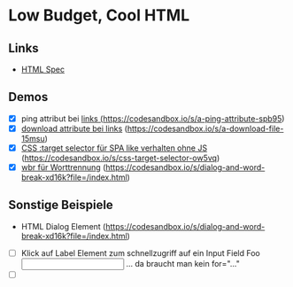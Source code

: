 # Low Budget, Cool HTML

## Links

- [HTML Spec](https://html.spec.whatwg.org/multipage/)

## Demos

- [x] ping attribut bei <a href="..."> links (https://codesandbox.io/s/a-ping-attribute-spb95)
- [x] [download attribute bei links](examples/a-download-attribute.html) (https://codesandbox.io/s/a-download-file-15msu)
- [x] [CSS :target selector für SPA like verhalten ohne JS](examples/css-target-selector) (https://codesandbox.io/s/css-target-selector-ow5vq)
- [x] [wbr für Worttrennung](examples/wbr-word-break.html) (https://codesandbox.io/s/dialog-and-word-break-xd16k?file=/index.html)

## Sonstige Beispiele

- HTML Dialog Element (https://codesandbox.io/s/dialog-and-word-break-xd16k?file=/index.html)
- [ ] Klick auf Label Element zum schnellzugriff auf ein Input Field <label>Foo<input name="foo"></label> ... da braucht man kein for="..."
- [ ] <template> Element -> okay, das ist insbesondere mit JS Nützlich...
- [ ] contenteditable attribute
- [ ] Einfacher Weg auf der Serverseite herauszufinden ob der aktuelle User-Agent JS aktiviert hat (https://www.codeproject.com/Tips/1217469/How-to-Detect-if-Client-has-JavaScript-Enabled-Dis)
- [ ] loading="lazy" attribute for image https://web.dev/browser-level-image-lazy-loading/
- [ ] rel=noopener, noreferrer,nofollow https://pointjupiter.com/what-noopener-noreferrer-nofollow-explained/
- [ ] Default Referrer Policy <meta name="referrer" content="default">https://w3c.github.io/webappsec-referrer-policy/#referrer-policy
- [ ] Change http method to submit form for input elements via formmethod attribute https://html.spec.whatwg.org/multipage/form-control-infrastructure.html#attr-fs-formmethod
- [ ] [10 rare HTML tags](https://code.tutsplus.com/articles/10-rare-html-tags-you-really-should-know--net-3908)
- [ ] [Hidden features of HTML](https://stackoverflow.com/questions/954327/hidden-features-of-html)
- [ ] [5 HTML tricks](https://www.geeksforgeeks.org/top-5-html-tricks-that-you-should-know/)
- [ ] Built-in autocompletion with input and datalist: https://developer.mozilla.org/en-US/docs/Web/HTML/Element/datalist
- [ ] Built-in expandable with details and summary: https://developer.mozilla.org/en-US/docs/Web/HTML/Element/details
- [ ] SVG animations with CSS: https://css-tricks.com/animating-svg-css/
